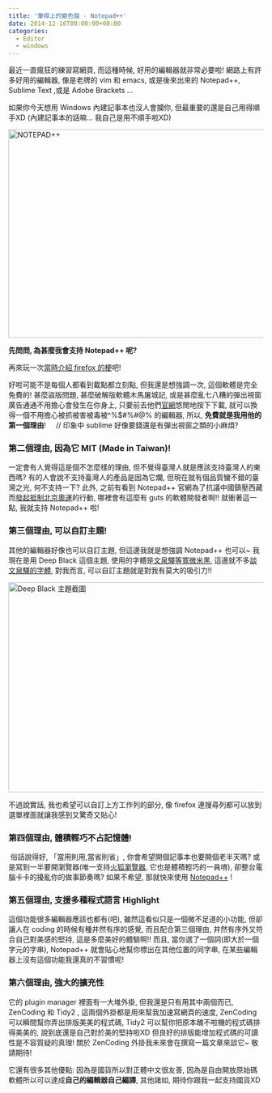```yaml
---
title: '筆桿上的變色龍 - Notepad++'
date: 2014-12-16T00:00:00+08:00
categories:
  - Editor
  - windows
---
```


最近一直瘋狂的練習寫網頁, 而這種時候, 好用的編輯器就非常必要啦!
網路上有許多好用的編輯器, 像是老牌的 vim 和 emacs,
或是後來出來的 Notepad++, Sublime Text ,或是 Adobe Brackets &#8230;

如果你今天想用 Windows 內建記事本也沒人會攔你,
但最重要的還是自己用得順手XD (內建記事本的話嘛&#8230; 我自己是用不順手啦XD)

<a title="NOTEPAD++ by Fann Wildsky, on Flickr" href="https://www.flickr.com/photos/129742406@N07/16028523492"><img class="" src="https://farm8.staticflickr.com/7488/16028523492_cb0b46150a.jpg" alt="NOTEPAD++" width="733" height="412" /></a>

**先問問, 為甚麼我會支持 Notepad++ 呢?**

再來玩一次<a title="關於 Firefox 的那檔事" href="http://wildsky.cc/mozilla/%e9%97%9c%e6%96%bc-firefox-%e7%9a%84%e9%82%a3%e6%aa%94%e4%ba%8b/">當時介紹 firefox 的梗</a>吧!

好啦可能不是每個人都看到載點都立刻點, 但我還是想強調一次, 這個軟體是完全免費的!
甚麼盜版問題, 甚麼破解版軟體木馬屠城記, 或是甚麼亂七八糟的彈出視窗廣告通通不用擔心會發生在你身上,
只要前去他們<a title="Notepad++ 官方網站" href="http://notepad-plus-plus.org/zh/">官網</a>悠閒地按下下載,
就可以換得一個不用擔心被抓被害被毒被^%$#%#@% 的編輯器,
所以, **免費就是我用他的第一個理由**!     // 印象中 sublime 好像要錢還是有彈出視窗之類的小麻煩?

### 第二個理由, 因為它 MIT (Made in Taiwan)!

一定會有人覺得這是個不怎麼樣的理由,
但不覺得臺灣人就是應該支持臺灣人的東西嗎?
有的人會說不支持臺灣人的產品是因為它爛, 但現在就有個品質蠻不錯的臺灣之光, 何不支持一下?
此外, 之前有看到 Notepad++ 官網為了抗議中國鎮壓西藏而<a href="https://www.google.com.tw/webhp?hl=zh-TW#hl=zh-TW&q=Notepad%2B%2B+%E6%8A%B5%E5%88%B6%E5%A5%A5%E9%81%8B">發起抵制北京奧運</a>的行動, 哪裡會有這麼有 guts 的軟體開發者啊!! 就衝著這一點, 我就支持 Notepad++ 啦!

### 第三個理由, 可以自訂主題!

其他的編輯器好像也可以自訂主題, 但這邊我就是想強調 Notepad++ 也可以~
我現在是用 Deep Black 這個主題, 使用的字體是<a href="http://wenq.org">文泉驛等寬微米黑</a>,
這邊就不多<a href="http://magiclen.org/open-fonts/">談文泉驛的字體</a>, 對我而言, 可以自訂主題就是對我有莫大的吸引力!!

<a title="Deep Black 主題截圖 by Fann Wildsky, on Flickr" href="https://www.flickr.com/photos/129742406@N07/16003501716"><img class="" src="https://farm8.staticflickr.com/7553/16003501716_e2c7c8b237_o.png" alt="Deep Black 主題截圖" width="713" height="415" /></a>

不過說實話, 我也希望可以自訂上方工作列的部分, 像 firefox 連搜尋列都可以放到選單裡面就讓我感到又驚奇又貼心!

### 第四個理由, 體積輕巧不占記憶體!

 俗話說得好, 「當用則用,當省則省」, 你會希望開個記事本也要開個老半天嗎?
或是寫到一半要開瀏覽器(唯一支持<a title="火狐瀏覽器" href="http://moztw.org/firefox/tw/">火狐瀏覽器</a>,
它也是體積輕巧的一員唷), 卻整台電腦卡卡的擾亂你的做事節奏嗎?
如果不希望, 那就快來使用 <a title="Notepad++ 官方網站" href="http://notepad-plus-plus.org/zh/">Notepad++</a> !

### 第五個理由, 支援多種程式語言 Highlight

這個功能很多編輯器應該也都有(吧), 雖然這看似只是一個微不足道的小功能,
但卻讓人在 coding 的時候有種井然有序的感覺, 而且配合第三個理由,
井然有序外又符合自己對美感的堅持, 這是多麼美好的體驗啊!!
而且, 當你選了一個詞(即大於一個字元的字串),
Notepad++ 就會貼心地幫你標出在其他位置的同字串, 在某些編輯器上沒有這個功能我還真的不習慣呢!

### 第六個理由, 強大的擴充性

它的 plugin manager 裡面有一大堆外掛, 但我還是只有用其中兩個而已,
ZenCoding 和 Tidy2 , 這兩個外掛都是用來幫我加速寫網頁的速度,
ZenCoding 可以瞬間幫你弄出排版美美的程式碼,
Tidy2 可以幫你把原本醜不啦機的程式碼排得美美的,
說到底還是自己對於美的堅持啦XD 但良好的排版能增加程式碼的可讀性是不容質疑的真理!
關於 ZenCoding 外掛我未來會在撰寫一篇文章來談它~ 敬請期待!

它還有很多其他優點: 因為是國貨所以對正體中文很友善,
因為是自由開放原始碼軟體所以可以達成**自己的編輯器自己編譯**,
其他諸如, 期待你跟我一起支持國貨XD
